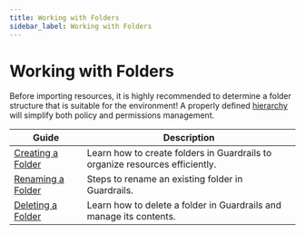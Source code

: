 ```yaml
---
title: Working with Folders
sidebar_label: Working with Folders
---
```


# Working with Folders

Before importing resources, it is highly recommended to determine a folder structure that is suitable for the environment! A properly defined [hierarchy](concepts/resources/hierarchy) will simplify both policy and permissions management.

| Guide                      | Description |
|----------------------------|-------------|
| [Creating a Folder](/guardrails/docs/guides/configuring-guardrails/working-with-folders/create) | Learn how to create folders in Guardrails to organize resources efficiently. |
| [Renaming a Folder](/guardrails/docs/guides/configuring-guardrails/working-with-folders/rename) | Steps to rename an existing folder in Guardrails. |
| [Deleting a Folder](/guardrails/docs/guides/configuring-guardrails/working-with-folders/delete) | Learn how to delete a folder in Guardrails and manage its contents. |